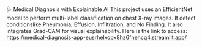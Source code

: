 🩺 Medical Diagnosis with Explainable AI
This project uses an EfficientNet model to perform multi-label classification on chest X-ray images.
It detect conditionslike Pneumonia, Effusion, Infiltration, and No Finding. 
It also integrates Grad-CAM for visual explainability.
Here is the link to access: 
https://medical-diagnosis-app-eusrhelxopx8hz6fnehcq4.streamlit.app/
